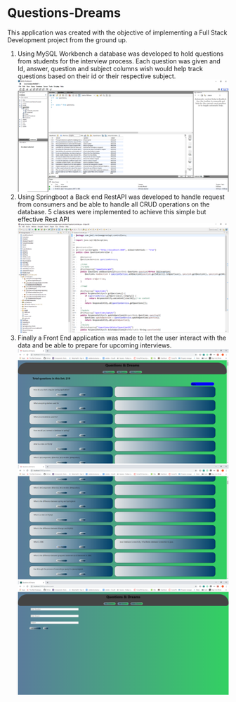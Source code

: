 # Questions-Dreams

This application was created with the objective of implementing a Full Stack Development project from the ground up. 

1. Using MySQL Workbench a database was developed to hold questions from students for the interview process. 
  Each question was given and Id, answer, question and subject columns wish would help track questions based on their id or their           respective subject.
   ![Database](https://github.com/tjoe1985/Questions-Dreams/blob/master/pics/MySQL%20Workbench%2010_30_2019%201_37_45%20PM.png)
2. Using Springboot a Back end RestAPI was developed to handle request from consumers and be able to handle all CRUD operations on the database. 5 classes were implemented to achieve this simple but effective Rest API
 ![BackEnd App](https://github.com/tjoe1985/Questions-Dreams/blob/master/pics/Spring_Workspace%20-%20Review_src_main_java_com_joel_reviewapprestapi_controllers_QuestionController.java%20-%20Eclipse%20IDE%2010_30_2019%201_40_00%20PM.png)
3. Finally a Front End application was made to let the user interact with the data and be able to prepare for upcoming interviews. 
 ![Front End React](https://github.com/tjoe1985/Questions-Dreams/blob/master/pics/Questions%20%26%20Dreams%20-%20Google%20Chrome%2010_30_2019%201_19_55%20PM.png)
  ![Front End React](https://github.com/tjoe1985/Questions-Dreams/blob/master/pics/Questions%20%26%20Dreams%20-%20Google%20Chrome%2010_30_2019%201_20_48%20PM.png)
   ![Front End React](https://github.com/tjoe1985/Questions-Dreams/blob/master/pics/Questions%20%26%20Dreams%20-%20Google%20Chrome%2010_30_2019%201_21_19%20PM.png)
    
